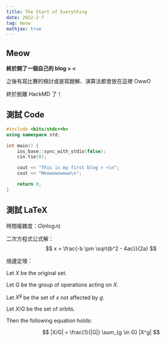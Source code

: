 ```yaml
---
title: The Start of Everything
date: 2022-2-7
tag: meow
mathjax: true
---
```


## Meow

**終於開了一個自己的 blog > <**

之後有寫比賽的檢討或是寫題解、演算法都會放在這裡 OwwO

終於脫離 HackMD 了！

## 測試 Code

```cpp
#include <bits/stdc++h>
using namespace std;

int main() {
    ios_base::sync_with_stdio(false);
    cin.tie(0);

    cout << "This is my first blog > <\n";
    cout << "Meowowowowo\n";

    return 0;
}
```

## 測試 LaTeX


時間複雜度：$O(n \log n)$


二次方程式公式解：
$$
x = \frac{-b \pm \sqrt{b^2 - 4ac}}{2a}
$$


燒邊定理：

Let $X$ be the original set.

Let $G$ be the group of operations acting on $X$.

Let $X^g$ be the set of $x$ not affected by $g$.

Let $X/G$ be the set of orbits.

Then the following equation holds:

$$
|X/G| = \frac{1}{|G|} \sum_{g \in G} |X^g|
$$
